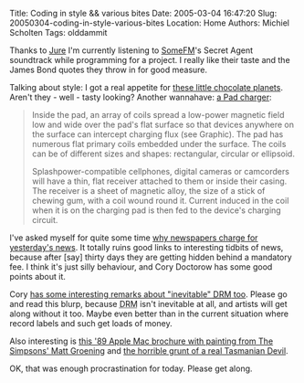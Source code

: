 Title: Coding in style &amp;&amp; various bites
Date: 2005-03-04 16:47:20
Slug: 20050304-coding-in-style-various-bites
Location: Home
Authors: Michiel Scholten
Tags: olddammit

<p>Thanks to <a href="http://blogs.livecd.net/gandalfar/index.php?blog=5&amp;title=about_netradios&amp;more=1&amp;c=1">Jure</a> I'm currently listening to <a href="http://www.somafm.com/">SomeFM</a>'s Secret Agent soundtrack while programming for a project. I really like their taste and the James Bond quotes they throw in for good measure.</p>

<p>Talking about style: I got a real appetite for <a href="http://www.boingboing.net/2005/01/25/chocolate_solar_syst.html">these little chocolate planets</a>. Aren't they - well - tasty looking? Another wannahave: <a href="http://www.boingboing.net/2005/01/26/pad_charger.html">a Pad charger</a>:</p>
<blockquote><p class="quote">Inside the pad, an array of coils spread a low-power magnetic field low and wide over the pad's flat surface so that devices anywhere on the surface can intercept charging flux (see Graphic). The pad has numerous flat primary coils embedded under the surface. The coils can be of different sizes and shapes: rectangular, circular or ellipsoid.</p>
<p class="quote">Splashpower-compatible cellphones, digital cameras or camcorders will have a thin, flat receiver attached to them or inside their casing. The receiver is a sheet of magnetic alloy, the size of a stick of chewing gum, with a coil wound round it. Current induced in the coil when it is on the charging pad is then fed to the device's charging circuit.</p></blockquote>

<p>I've asked myself for quite some time <a href="http://www.boingboing.net/2005/01/25/why_do_newspapers_ch.html">why newspapers charge for yesterday's news</a>. It totally ruins good links to interesting tidbits of news, because after [say] thirty days they are getting hidden behind a mandatory fee. I think it's just silly behaviour, and Cory Doctorow has some good points about it.</p>

<p>Cory <a href="http://www.boingboing.net/2005/01/24/youre_a_sucker_if_yo.html">has some interesting remarks about "inevitable" <acronym title="Digital Rights Management">DRM</acronym> too</a>. Please go and read this blurp, because <acronym title="Digital Rights Management">DRM</acronym> isn't inevitable at all, and artists will get along without it too. Maybe even better than in the current situation where record labels and such get loads of money.</p>

<p>Also interesting is <a href="http://www.boingboing.net/2005/01/26/matt_groenings_macin.html">this '89 Apple Mac brochure with painting from The Simpsons' Matt Groening</a> and <a href="http://www.boingboing.net/2005/01/24/the_horrible_grunt_o.html">the horrible grunt of a real Tasmanian Devil</a>.</p>

<p>OK, that was enough procrastination for today. Please get along.</p>
